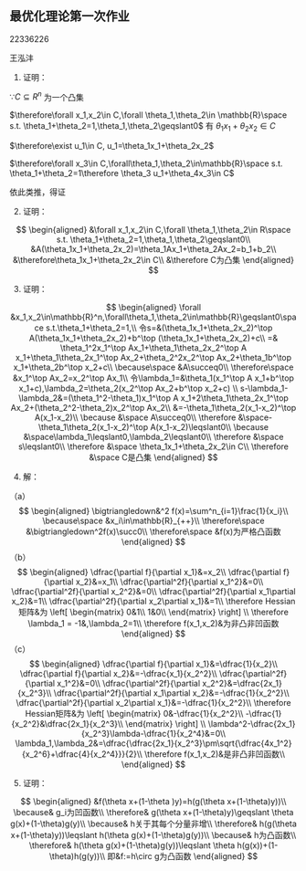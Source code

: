 ## 最优化理论第一次作业

22336226

王泓沣



1. 证明：

$\because C\subseteq R^n$ 为一个凸集

$\therefore\forall x_1,x_2\in C,\forall \theta_1,\theta_2\in \mathbb{R}\space s.t. \theta_1+\theta_2=1,\theta_1,\theta_2\geqslant0$ 有 $\theta_1x_1+\theta_2x_2\in C$  

$\therefore\exist u_1\in C, u_1=\theta_1x_1+\theta_2x_2$

$\therefore\forall x_3\in C,\forall\theta_1,\theta_2\in\mathbb{R}\space s.t. \theta_1+\theta_2=1\therefore \theta_3 u_1+\theta_4x_3\in C$

依此类推，得证



2. 证明：

$$
\begin{aligned}
&\forall x_1,x_2\in C,\forall \theta_1,\theta_2\in R\space s.t. \theta_1+\theta_2=1,\theta_1,\theta_2\geqslant0\\
&A(\theta_1x_1+\theta_2x_2)=\theta_1Ax_1+\theta_2Ax_2=b_1+b_2\\
&\therefore\theta_1x_1+\theta_2x_2\in C\\
&\therefore C为凸集
\end{aligned}
$$



3. 证明：

$$
\begin{aligned}
\forall &x_1,x_2\in\mathbb{R}^n,\forall\theta_1,\theta_2\in\mathbb{R}\geqslant0\space s.t.\theta_1+\theta_2=1,\\
令s=&(\theta_1x_1+\theta_2x_2)^\top A(\theta_1x_1+\theta_2x_2)+b^\top (\theta_1x_1+\theta_2x_2)+c\\ 
=& \theta_1^2x_1^\top Ax_1+\theta_1\theta_2x_2^\top A x_1+\theta_1\theta_2x_1^\top Ax_2+\theta_2^2x_2^\top Ax_2+\theta_1b^\top x_1+\theta_2b^\top x_2+c\\
\because\space &A\succeq0\\
\therefore\space &x_1^\top Ax_2=x_2^\top Ax_1\\
令\lambda_1=&\theta_1(x_1^\top A x_1+b^\top x_1+c),\lambda_2=\theta_2(x_2^\top Ax_2+b^\top x_2+c) \\
s-\lambda_1-\lambda_2&=(\theta_1^2-\theta_1)x_1^\top A x_1+2\theta_1\theta_2x_1^\top Ax_2+(\theta_2^2-\theta_2)x_2^\top Ax_2\\
&=-\theta_1\theta_2(x_1-x_2)^\top A(x_1-x_2)\\
\because &\space A\succeq0\\
\therefore &\space-\theta_1\theta_2(x_1-x_2)^\top A(x_1-x_2)\leqslant0\\
\because &\space\lambda_1\leqslant0,\lambda_2\leqslant0\\
\therefore &\space s\leqslant0\\
\therefore &\space \theta_1x_1+\theta_2x_2\in C\\
\therefore &\space C是凸集
\end{aligned}
$$



4. 解：

（a）
$$
\begin{aligned}
\bigtriangledown&^2 f(x)=\sum^n_{i=1}\frac{1}{x_i}\\
\because\space &x_i\in\mathbb{R}_{++}\\
\therefore\space &\bigtriangledown^2f(x)\succ0\\
\therefore\space &f(x)为严格凸函数
\end{aligned}
$$
（b）
$$
\begin{aligned}
\dfrac{\partial f}{\partial x_1}&=x_2\\
\dfrac{\partial f}{\partial x_2}&=x_1\\
\dfrac{\partial^2f}{\partial x_1^2}&=0\\
\dfrac{\partial^2f}{\partial x_2^2}&=0\\
\dfrac{\partial^2f}{\partial x_1\partial x_2}&=1\\
\dfrac{\partial^2f}{\partial x_2\partial x_1}&=1\\
\therefore Hessian矩阵&为
\left[
\begin{matrix}
0&1\\
1&0\\
\end{matrix}
\right]
\\
\therefore \lambda_1 = -1&,\lambda_2=1\\
\therefore f(x_1,x_2)&为非凸非凹函数
\end{aligned}
$$
（c）
$$
\begin{aligned}
\dfrac{\partial f}{\partial x_1}&=\dfrac{1}{x_2}\\
\dfrac{\partial f}{\partial x_2}&=-\dfrac{x_1}{x_2^2}\\
\dfrac{\partial^2f}{\partial x_1^2}&=0\\
\dfrac{\partial^2f}{\partial x_2^2}&=\dfrac{2x_1}{x_2^3}\\
\dfrac{\partial^2f}{\partial x_1\partial x_2}&=-\dfrac{1}{x_2^2}\\
\dfrac{\partial^2f}{\partial x_2\partial x_1}&=-\dfrac{1}{x_2^2}\\
\therefore Hessian矩阵&为
\left[
\begin{matrix}
0&-\dfrac{1}{x_2^2}\\
-\dfrac{1}{x_2^2}&\dfrac{2x_1}{x_2^3}\\
\end{matrix}
\right]
\\
\lambda^2-\dfrac{2x_1}{x_2^3}\lambda-\dfrac{1}{x_2^4}&=0\\
\lambda_1,\lambda_2&=\dfrac{\dfrac{2x_1}{x_2^3}\pm\sqrt{\dfrac{4x_1^2}{x_2^6}+\dfrac{4}{x_2^4}}}{2}\\
\therefore f(x_1,x_2)&是非凸非凹函数\\
\end{aligned}
$$


5. 证明：

$$
\begin{aligned}
&f(\theta x+(1-\theta )y)=h(g(\theta x+(1-\theta)y))\\
\because& g_i为凹函数\\
\therefore& g(\theta x+(1-\theta)y)\geqslant \theta g(x)+(1-\theta)g(y)\\
\because& h关于其每个分量非增\\
\therefore& h(g(\theta x+(1-\theta)y))\leqslant h(\theta g(x)+(1-\theta)g(y))\\
\because& h为凸函数\\
\therefore& h(\theta g(x)+(1-\theta)g(y))\leqslant \theta h(g(x))+(1-\theta)h(g(y))\\
即&f:=h\circ g为凸函数
\end{aligned}
$$

